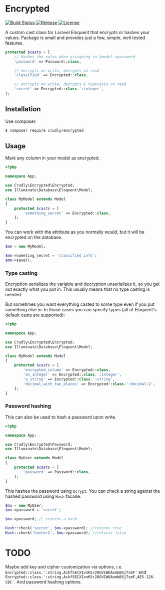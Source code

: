 # Encrypted

[![Build Status](https://img.shields.io/travis/crudly/Encrypted/master?style=flat-square)](https://travis-ci.org/crudly/encrypted)
[![Release](https://img.shields.io/github/v/release/crudly/Encrypted?style=flat-square)](https://github.com/crudly/Encrypted/releases/latest)
[![License](https://img.shields.io/packagist/l/crudly/encrypted?style=flat-square)](LICENSE)

A custom cast class for Laravel Eloquent that encrypts or hashes your values. Package is small and provides just a few, simple, well tested features.

```php
protected $casts = [
    // hashes the value when assigning to $model->password
    'password' => Password::class,

    // encrypts on write, decrypts on read
    'classified' => Encrypted::class,

    // encrypts on write, decrypts & typecasts on read
    'secret' => Encrypted::class.':integer',
];
```

## Installation

Use composer.

```bash
$ composer require crudly/encrypted
```

## Usage

Mark any column in your model as encrypted.

```php
<?php

namespace App;

use Crudly\Encrypted\Encrypted;
use Illuminate\Database\Eloquent\Model;

class MyModel extends Model
{
	protected $casts = [
		'something_secret' => Encrypted::class,
	];
}
```

You can work with the attribute as you normally would, but it will be encrypted on the database.

```php
$mm = new MyModel;

$mm->someting_secret = 'classified_info';
$mm->save();
```

### Type casting

Encryption serializes the variable and decryption unserializes it, so you get out exactly what you put in. This usually means that no type casting is needed.

But sometimes you want everything casted to some type even if you put something else in. In those cases you can specify types (all of Eloquent's default casts are supported):

```php
<?php

namespace App;

use Crudly\Encrypted\Encrypted;
use Illuminate\Database\Eloquent\Model;

class MyModel extends Model
{
	protected $casts = [
		'encrypted_column' => Encrypted::class,
		'an_integer' => Encrypted::class.':integer',
		'a_string' => Encrypted::class.':string',
		'decimal_with_two_places' => Encrypted::class.':decimal:2',
	];
}
```

### Password hashing

This can also be used to hash a password upon write.

```php
<?php

namespace App;

use Crudly\Encrypted\Password;
use Illuminate\Database\Eloquent\Model;

class MyUser extends Model
{
	protected $casts = [
		'password' => Password::class,
	];
}
```

This hashes the password using `bcrypt`. You can check a string against the hashed password using `Hash` facade.

```php
$mu = new MyUser;
$mu->password = 'secret';

$mu->password; // returns a hash

Hash::check('secret', $mu->password); //returns true
Hash::check('hunter2', $mu->password); //returns false
```

# TODO

Maybe add key and cipher customization via options, i.e. `Encrypted::class.':string,AckfSECXIvnK5r28GVIWUAxmbBSjTsmF'` and `Encrypted::class.':string,AckfSECXIvnK5r28GVIWUAxmbBSjTsmF,AES-128-CBC'`. And password hashing options.
